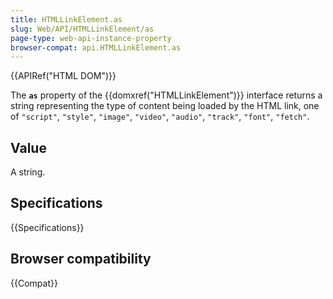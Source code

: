```yaml
---
title: HTMLLinkElement.as
slug: Web/API/HTMLLinkElement/as
page-type: web-api-instance-property
browser-compat: api.HTMLLinkElement.as
---
```


{{APIRef("HTML DOM")}}

The **`as`** property of the {{domxref("HTMLLinkElement")}}
interface returns a string representing the type of content being
loaded by the HTML link, one of `"script"`, `"style"`,
`"image"`, `"video"`, `"audio"`, `"track"`,
`"font"`, `"fetch"`.

## Value

A string.

## Specifications

{{Specifications}}

## Browser compatibility

{{Compat}}
